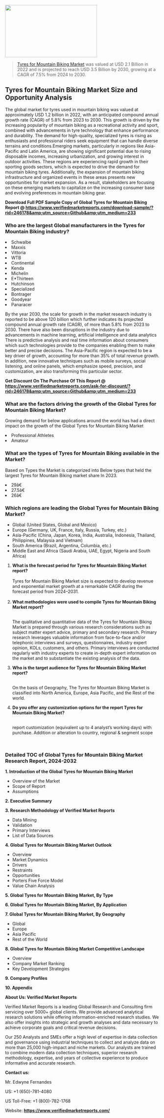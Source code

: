 
<img src="https://ffe5etoiles.com/wp-content/uploads/2024/12/MST1-300x171.png" alt="" width="300" height="171" class="alignnone size-medium wp-image-20088" /><blockquote><p><p><a href="https://www.verifiedmarketreports.com/download-sample/?rid=246178&utm_source=Github&utm_medium=233" target="_blank">Tyres for Mountain Biking Market</a> was valued at USD 2.1 Billion in 2022 and is projected to reach USD 3.5 Billion by 2030, growing at a CAGR of 7.5% from 2024 to 2030.</p></blockquote><p><h2>Tyres for Mountain Biking Market Size and Opportunity Analysis</h2>The global market for tyres used in mountain biking was valued at approximately USD 1.2 billion in 2022, with an anticipated compound annual growth rate (CAGR) of 5.8% from 2023 to 2030. This growth is driven by the increasing popularity of mountain biking as a recreational activity and sport, combined with advancements in tyre technology that enhance performance and durability. The demand for high-quality, specialized tyres is rising as enthusiasts and professional riders seek equipment that can handle diverse terrains and conditions.Emerging markets, particularly in regions like Asia-Pacific and Latin America, are showing significant potential due to rising disposable incomes, increasing urbanization, and growing interest in outdoor activities. These regions are experiencing rapid growth in their sporting goods sectors, which is expected to drive the demand for mountain biking tyres. Additionally, the expansion of mountain biking infrastructure and organized events in these areas presents new opportunities for market expansion. As a result, stakeholders are focusing on these emerging markets to capitalize on the increasing consumer base and evolving preferences in mountain biking gear.</p><p class=""><strong>Download Full PDF Sample Copy of Global Tyres for Mountain Biking Report @ <a href="https://www.verifiedmarketreports.com/download-sample/?rid=246178&amp;utm_source=Github&amp;utm_medium=233" target="_blank">https://www.verifiedmarketreports.com/download-sample/?rid=246178&amp;utm_source=Github&amp;utm_medium=233</a></strong></p><h3 id="" class="">Who are the largest Global manufacturers in the Tyres for Mountain Biking industry?</h3><p><li>Schwalbe</li><li> Maxxis</li><li> Vittoria</li><li> WTB</li><li> Continental</li><li> Kenda</li><li> Michelin</li><li> E*Thirteen</li><li> Hutchinson</li><li> Specialized</li><li> Bontrager</li><li> Goodyear</li><li> Panaracer</li></p><div class=""><div class="" dir="" data-message-author-role="" data-message-id="" data-message-model-slug=""><div class=""><div class=""><div class=""><div class="" dir="" data-message-author-role="" data-message-id="" data-message-model-slug=""><div class=""><div class=""><p>By the year 2030, the scale for growth in the market research industry is reported to be above 120 billion which further indicates its projected compound annual growth rate (CAGR), of more than 5.8% from 2023 to 2030. There have also been disruptions in the industry due to advancements in machine learning, artificial intelligence and data analytics There is predictive analysis and real time information about consumers which such technologies provide to the companies enabling them to make better and precise decisions. The Asia-Pacific region is expected to be a key driver of growth, accounting for more than 35% of total revenue growth. In addition, new innovative techniques such as mobile surveys, social listening, and online panels, which emphasize speed, precision, and customization, are also transforming this particular sector.</p><p><strong>Get Discount On The Purchase Of This Report @&nbsp; <a href="https://www.verifiedmarketreports.com/ask-for-discount/?rid=246178&amp;utm_source=Github&amp;utm_medium=233" target="_blank">https://www.verifiedmarketreports.com/ask-for-discount/?rid=246178&amp;utm_source=Github&amp;utm_medium=233</a></strong></p></div></div></div></div></div></div></div></div><h3 id="" class="">What are the factors driving the growth of the Global Tyres for Mountain Biking Market?</h3><p id="" class="">Growing demand for below applications around the world has had a direct impact on the growth of the Global Tyres for Mountain Biking Market</p><p id="" class=""><li>Professional Athletes</li><li> Amateur</li></p><h3 id="" class="">What are the types of Tyres for Mountain Biking available in the Market?</h3><p id="" class="">Based on Types the Market is categorized into Below types that held the largest Tyres for Mountain Biking market share In 2023.</p><p id="" class=""><li>29â€</li><li> 27.5â€</li><li> 26â€</li></p><h3 id="" class="">Which regions are leading the Global Tyres for Mountain Biking Market?</h3><ul><li>Global (United States, Global and Mexico)</li><li>Europe (Germany, UK, France, Italy, Russia, Turkey, etc.)</li><li>Asia-Pacific (China, Japan, Korea, India, Australia, Indonesia, Thailand, Philippines, Malaysia and Vietnam)</li><li>South America (Brazil, Argentina, Columbia, etc.)</li><li>Middle East and Africa (Saudi Arabia, UAE, Egypt, Nigeria and South Africa)</li></ul><p><ol><li><strong>What is the forecast period for Tyres for Mountain Biking Market report?<br /></strong><br /><span data-sheets-root="1" data-sheets-value="{&quot;1&quot;:2,&quot;2&quot;:&quot;XXXX size is expected to develop revenue and exponential market growth at a remarkable CAGR during the forecast period from 2024&ndash;2030.&quot;}" data-sheets-userformat="{&quot;2&quot;:12674,&quot;4&quot;:{&quot;1&quot;:2,&quot;2&quot;:16776960},&quot;10&quot;:2,&quot;11&quot;:0,&quot;15&quot;:&quot;Arial&quot;,&quot;16&quot;:12}">Tyres for Mountain Biking Market size is expected to develop revenue and exponential market growth at a remarkable CAGR during the forecast period from 2024&ndash;2031.</span><br /><br /></li><li><strong>What methodologies were used to compile Tyres for Mountain Biking Market report?<br /><br /></strong><p>The qualitative and quantitative data of the&nbsp;Tyres for Mountain Biking Market is prepared through various research considerations such as subject matter expert advice, primary and secondary research. Primary research leverages valuable information from face-to-face and/or telephonic interviews and surveys, questionnaires, industry expert opinion, KOLs, customers, and others. Primary interviews are conducted regularly with industry experts to create in-depth expert information on the market and to substantiate the existing analysis of the data.&nbsp;</p></li><li><strong>Who is the target audience for Tyres for Mountain Biking Market report?<br /><br /></strong><p>On the basis of Geography, The&nbsp;Tyres for Mountain Biking Market is classified into North America, Europe, Asia Pacific, and the Rest of the world.</p></li><li><strong>Do you offer any customization options for the report Tyres for Mountain Biking Market?<br /><br /></strong><p>report customization (equivalent up to 4 analyst&rsquo;s working days) with purchase. Addition or alteration to country, regional &amp; segment scope</p><p>&nbsp;</p></li></ol></p><h3 id="" class="">Detailed TOC of Global Tyres for Mountain Biking Market Research Report, 2024-2032</h3><p id="" class=""><strong>1. Introduction of the Global Tyres for Mountain Biking Market</strong></p><ul><li>Overview of the Market</li><li>Scope of Report</li><li>Assumptions</li></ul><p id="" class=""><strong>2. Executive Summary</strong></p><p id="" class=""><strong>3. Research Methodology of&nbsp;Verified Market Reports</strong></p><ul><li>Data Mining</li><li>Validation</li><li>Primary Interviews</li><li>List of Data Sources</li></ul><p id="" class=""><strong>4. Global Tyres for Mountain Biking Market Outlook</strong></p><ul><li>Overview</li><li>Market Dynamics</li><li>Drivers</li><li>Restraints</li><li>Opportunities</li><li>Porters Five Force Model</li><li>Value Chain Analysis</li></ul><p id="" class=""><strong>5. Global Tyres for Mountain Biking Market, By&nbsp;Type</strong></p><p id="" class=""><strong>6. Global Tyres for Mountain Biking Market, By Application</strong></p><p id="" class=""><strong>7. Global Tyres for Mountain Biking Market, By Geography</strong></p><ul><li>Global</li><li>Europe</li><li>Asia Pacific</li><li>Rest of the World</li></ul><p id="" class=""><strong>8. Global Tyres for Mountain Biking Market Competitive Landscape</strong></p><ul><li>Overview</li><li>Company Market Ranking</li><li>Key Development Strategies</li></ul><p id="" class=""><strong>9. Company Profiles</strong></p><p id="" class=""><strong>10. Appendix</strong></p><p id="" class=""><strong>About Us: Verified Market Reports</strong></p><p id="" class="">Verified Market Reports is a leading Global Research and Consulting firm servicing over 5000+ global clients. We provide advanced analytical research solutions while offering information-enriched research studies. We also offer insights into strategic and growth analyses and data necessary to achieve corporate goals and critical revenue decisions.</p><p id="" class="">Our 250 Analysts and SMEs offer a high level of expertise in data collection and governance using industrial techniques to collect and analyze data on more than 25,000 high-impact and niche markets. Our analysts are trained to combine modern data collection techniques, superior research methodology, expertise, and years of collective experience to produce informative and accurate research.</p><p id="" class=""><strong>Contact us:</strong></p><p id="" class="">Mr. Edwyne Fernandes</p><p id="" class="">US: +1 (650)-781-4080</p><p id="" class="">US Toll-Free: +1 (800)-782-1768</p><p id="" class="">Website: <a target="" data-test-app-aware-link=""><strong>https://www.verifiedmarketreports.com/</strong></a></p>
